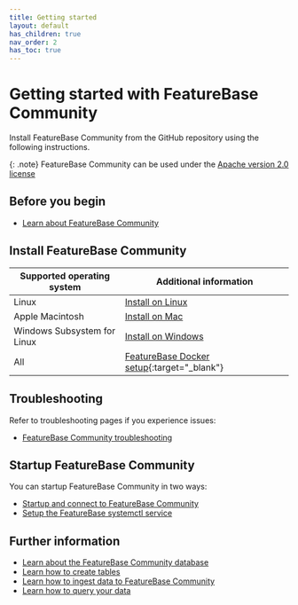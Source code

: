 ```yaml
---
title: Getting started
layout: default
has_children: true
nav_order: 2
has_toc: true
---
```


# Getting started with FeatureBase Community

Install FeatureBase Community from the GitHub repository using the following instructions.

{: .note}
FeatureBase Community can be used under the [Apache version 2.0 license](https://www.apache.org/licenses/LICENSE-2.0.html)

## Before you begin

* [Learn about FeatureBase Community](index)

## Install FeatureBase Community

| Supported operating system | Additional information |
|---|---|
| Linux | [Install on Linux](/docs/community/com-getstart/com-install-linux) |
| Apple Macintosh | [Install on Mac](/docs/community/com-getstart/com-install-mac) |
| Windows Subsystem for Linux | [Install on Windows](/docs/community/com-getstart/com-install-windows) |
| All | [FeatureBase Docker setup](https://www.featurebase.com/blog/featurebase-with-a-simple-docker-deployment){:target="_blank"} |

## Troubleshooting

Refer to troubleshooting pages if you experience issues:

* [FeatureBase Community troubleshooting](/docs/community/com-troubleshooting/com-troubleshooting-home)

## Startup FeatureBase Community

You can startup FeatureBase Community in two ways:

* [Startup and connect to FeatureBase Community](/docs/community/com-getstart/com-startup-connect)
* [Setup the FeatureBase systemctl service](/docs/community/com-config/com-config-home/#how-do-i-setup-and-manage-a-featurebase-systemd-service)

## Further information

* [Learn about the FeatureBase Community database](/docs/community/com-db/com-db-manage)
* [Learn how to create tables](/docs/community/com-tables/com-table-manage)
* [Learn how to ingest data to FeatureBase Community](/docs/community/com-ingest/com-ingest-manage)
* [Learn how to query your data](/docs/community/com-query/com-query-home)
